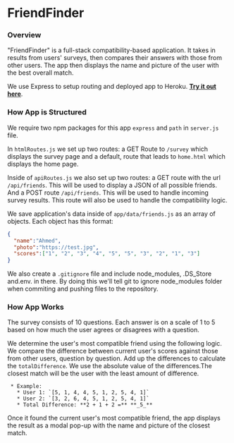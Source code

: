 # FriendFinder


### Overview

"FriendFinder" is a full-stack compatibility-based application. It takes in results from users' surveys, then compares their answers with those from other users. The app then displays the name and picture of the user with the best overall match.

We use Express to setup routing and deployed app to Heroku. [**Try it out here**](https://nameless-river-63958.herokuapp.com).


### How App is Structured
 
We require two npm packages for this app `express` and `path` in `server.js` file. 

In `htmlRoutes.js` we set up two routes: a GET Route to `/survey` which displays the survey page and a default, route that leads to `home.html` which displays the home page. 

Inside of `apiRoutes.js` we also set up two routes: a GET route with the url `/api/friends`. This will be used to display a JSON of all possible friends. And a POST route `/api/friends`. This will be used to handle incoming survey results. This route will also be used to handle the compatibility logic.
 
We save application's data inside of `app/data/friends.js` as an array of objects. Each object has this format: 

```json
{
  "name":"Ahmed",
  "photo":"https://test.jpg",
  "scores":["1", "2", "3", "4", "5", "5", "3", "2", "1", "3"]
}
```

We also create a `.gitignore` file and include node_modules, .DS_Store and.env. in there. By doing this we'll tell git to ignore node_modules folder when commiting and pushing files to the repository. 


### How App Works

The survey consists of 10 questions. Each answer is on a scale of 1 to 5 based on how much the user agrees or disagrees with a question.

We determine the user's most compatible friend using the following logic. We compare the difference between current user's scores against those from other users, question by question. Add up the differences to calculate the `totalDifference`. We use the absolute value of the differences.The closest match will be the user with the least amount of difference.

     * Example:
       * User 1: `[5, 1, 4, 4, 5, 1, 2, 5, 4, 1]`
       * User 2: `[3, 2, 6, 4, 5, 1, 2, 5, 4, 1]`
       * Total Difference: **2 + 1 + 2 =** **_5_**

Once it found the current user's most compatible friend, the app displays the result as a modal pop-up with the name and picture of the closest match.


